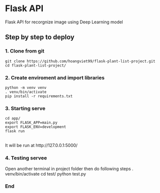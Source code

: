# Flask API
Flask API for recorgnize image using Deep Learning model

## Step by step to deploy

### 1. Clone from git
    git clone https://github.com/hoangviet99/flask-plant-list-project.git
    cd flask-plant-list-project/

### 2. Create enviroment and import libraries
    python -m venv venv
    . venv/bin/activate
    pip install -r requirements.txt

### 3. Starting serve
    cd app/
    export FLASK_APP=main.py
    export FLASK_ENV=development
    flask run
<br>
It will be run at http://127.0.0.1:5000/

### 4. Testing servee
Open another terminal in project folder then do following steps
    . venv/bin/activate
    cd test/
    python test.py

### End